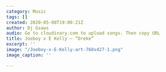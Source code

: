 ```yaml
---
category: Music
tags: []
created: 2020-05-08T19:00:21Z
author: Dj Gsaws
audio: Go to cloudinary.com to upload songs. Then copy URL
title: Joeboy x E Kelly – “Oreke”
excerpt: ''
image: "/Joeboy-x-E-Kelly-art-768x427-1.png"
image_caption: ''

---
```


